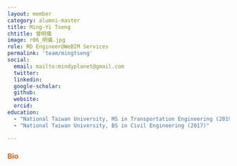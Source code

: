 ```yaml
---
layout: member
category: alumni-master
title: Ming-Yi Tseng
chtitle: 曾明儀
image: r06_明儀.jpg
role: RD Engineer@WeBIM Services
permalink: 'team/mingtseng'
social:
  email: mailto:mindyplanet@gmail.com
  twitter: 
  linkedin: 
  google-scholar: 
  github: 
  website: 
  orcid: 
education:
  - "National Taiwan University, MS in Transportation Engineering (2019)"
  - "National Taiwan University, BS in Civil Engineering (2017)"

---
```


<h3 style="color: #e36414;">Bio</h3>

